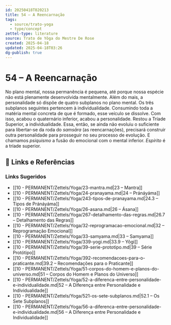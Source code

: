 ```yaml
---
id: 20250418T020213
title: 54 – A Reencarnação
tags:
  - source/trato-yoga
  - type/concept
zettel-type: literature
source: Trato de Yôga do Mestre De Rose
created: 2025-04-18
updated: 2025-04-18T03:26
dg-publish: true
---
```


# 54 – A Reencarnação

No plano mental, nossa permanência é pequena, até porque nossa espécie não está plenamente desenvolvida mentalmente. Além do mais, a personalidade só dispõe de quatro subplanos no plano mental. Os três subplanos seguintes pertencem à individualidade. Consumindo toda a matéria mental concreta de que é formado, esse veículo se dissolve. Com isso, acabou o quaternário inferior, acabou a personalidade. Restou a Tríade Superior, a individualidade. Essa, então, se ainda não evoluiu o suficiente para libertar-se da roda do *samsāra* (as reencarnações), precisará construir outra personalidade para prosseguir no seu processo de evolução. E chamamos *psiquismo* a fusão do emocional com o mental inferior. *Espírito* é a tríade superior.

## 🔗 Links e Referências











### Links Sugeridos

- [[10 - PERMANENT/Zettels/Yoga/23-mantra.md\|23 – Mantra]]
- [[10 - PERMANENT/Zettels/Yoga/24-pranayama.md\|24 – Pránáyáma]]
- [[10 - PERMANENT/Zettels/Yoga/243-tipos-de-pranayama.md\|24.3 – Tipos de Pránáyáma]]
- [[10 - PERMANENT/Zettels/Yoga/26-asana.md\|26 – Ásana]]
- [[10 - PERMANENT/Zettels/Yoga/267-detalhamento-das-regras.md\|26.7 – Detalhamento das Regras]]
- [[10 - PERMANENT/Zettels/Yoga/32-reprogramacao-emocional.md\|32 – Reprogramação Emocional]]
- [[10 - PERMANENT/Zettels/Yoga/33-samyama.md\|33 – Samyama]]
- [[10 - PERMANENT/Zettels/Yoga/339-yogi.md\|33.9 – Yôgi]]
- [[10 - PERMANENT/Zettels/Yoga/39-serie-prototipo.md\|39 – Série Protótipo]]
- [[10 - PERMANENT/Zettels/Yoga/392-recomendacoes-para-o-praticante.md\|39.2 – Recomendações para o Praticante]]
- [[10 - PERMANENT/Zettels/Yoga/51-corpos-do-homem-e-planos-do-universo.md\|51 – Corpos do Homem e Planos do Universo]]
- [[10 - PERMANENT/Zettels/Yoga/52-a-diferenca-entre-personalidade-e-individualidade.md\|52 – A Diferença entre Personalidade e Individualidade]]
- [[10 - PERMANENT/Zettels/Yoga/521-os-sete-subplanos.md\|52.1 – Os Sete Subplanos]]
- [[10 - PERMANENT/Zettels/Yoga/56-a-diferenca-entre-personalidade-e-individualidade.md\|56 – A Diferença entre Personalidade e Individualidade]]
